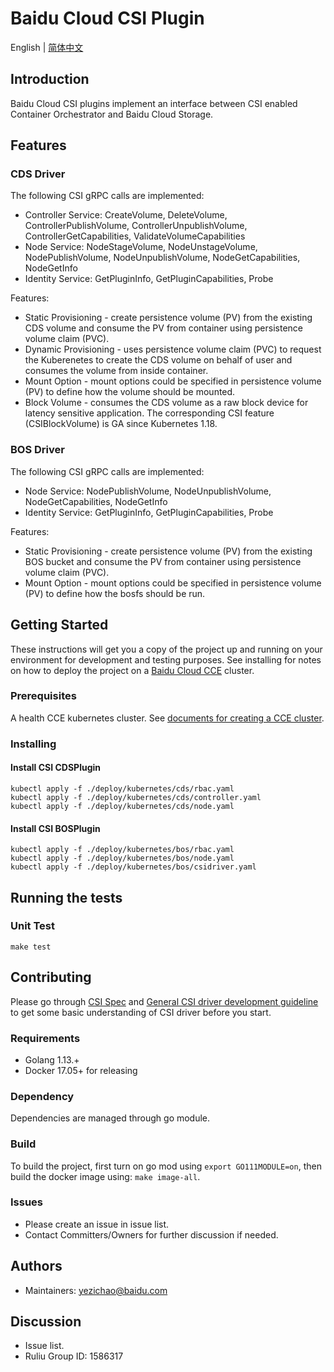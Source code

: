 # Baidu Cloud CSI Plugin

English | [简体中文](./README-zh_CN.md)

## Introduction

Baidu Cloud CSI plugins implement an interface between CSI enabled Container
Orchestrator and Baidu Cloud Storage.

## Features

### CDS Driver

The following CSI gRPC calls are implemented:

* Controller Service: CreateVolume, DeleteVolume, ControllerPublishVolume, ControllerUnpublishVolume, ControllerGetCapabilities, ValidateVolumeCapabilities
* Node Service: NodeStageVolume, NodeUnstageVolume, NodePublishVolume, NodeUnpublishVolume, NodeGetCapabilities, NodeGetInfo
* Identity Service: GetPluginInfo, GetPluginCapabilities, Probe

Features:

* Static Provisioning - create persistence volume (PV) from the existing CDS volume and consume the PV from container using persistence volume claim (PVC).
* Dynamic Provisioning - uses persistence volume claim (PVC) to request the Kuberenetes to create the CDS volume on behalf of user and consumes the volume from inside container.
* Mount Option - mount options could be specified in persistence volume (PV) to define how the volume should be mounted.
* Block Volume - consumes the CDS volume as a raw block device for latency sensitive application. The corresponding CSI feature (CSIBlockVolume) is GA since Kubernetes 1.18.

### BOS Driver

The following CSI gRPC calls are implemented:

* Node Service: NodePublishVolume, NodeUnpublishVolume, NodeGetCapabilities, NodeGetInfo
* Identity Service: GetPluginInfo, GetPluginCapabilities, Probe

Features:

* Static Provisioning - create persistence volume (PV) from the existing BOS bucket and consume the PV from container using persistence volume claim (PVC).
* Mount Option - mount options could be specified in persistence volume (PV) to define how the bosfs should be run.

## Getting Started

These instructions will get you a copy of the project up and running on your environment for development and testing purposes. See installing for notes on how to deploy the project on a [Baidu Cloud CCE](https://cloud.baidu.com/product/cce.html) cluster.

### Prerequisites

A health CCE kubernetes cluster. See [documents for creating a CCE cluster](https://cloud.baidu.com/doc/CCE/s/zjxpoqohb).

### Installing

#### Install CSI CDSPlugin
```
kubectl apply -f ./deploy/kubernetes/cds/rbac.yaml
kubectl apply -f ./deploy/kubernetes/cds/controller.yaml
kubectl apply -f ./deploy/kubernetes/cds/node.yaml
```

#### Install CSI BOSPlugin
```
kubectl apply -f ./deploy/kubernetes/bos/rbac.yaml
kubectl apply -f ./deploy/kubernetes/bos/node.yaml
kubectl apply -f ./deploy/kubernetes/bos/csidriver.yaml
```

## Running the tests

### Unit Test

```
make test
```

## Contributing

Please go through [CSI Spec](https://github.com/container-storage-interface/spec/blob/master/spec.md) and [General CSI driver development guideline](https://kubernetes-csi.github.io/docs/developing.html) to get some basic understanding of CSI driver before you start.

### Requirements
* Golang 1.13.+
* Docker 17.05+ for releasing

### Dependency
Dependencies are managed through go module. 

### Build
To build the project, first turn on go mod using `export GO111MODULE=on`, then build the docker image using: `make image-all`.

### Issues

* Please create an issue in issue list.
* Contact Committers/Owners for further discussion if needed.

## Authors

* Maintainers: yezichao@baidu.com

## Discussion

* Issue list.
* Ruliu Group ID: 1586317
